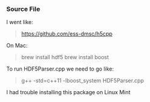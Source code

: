 ### Source File

I went like:

> https://github.com/ess-dmsc/h5cpp

On Mac:
> brew install hdf5
> brew install boost

To run HDF5Parser.cpp we need to go like:
> g++ -std=c++11 -lboost_system HDF5Parser.cpp


I had trouble installing this package on Linux Mint
